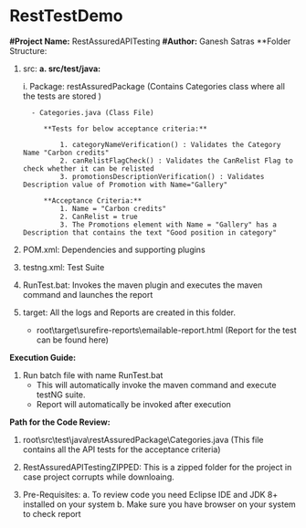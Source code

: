 # RestTestDemo

**#Project Name:** RestAssuredAPITesting
**#Author:** Ganesh Satras
**Folder Structure:
1. src:
    **a. src/test/java:** 
    
      i. Package: restAssuredPackage (Contains Categories class where all the tests are stored )
      
         - Categories.java (Class File)
      
            **Tests for below acceptance criteria:**
            
                1. categoryNameVerification() : Validates the Category Name "Carbon credits" 
                2. canRelistFlagCheck() : Validates the CanRelist Flag to check whether it can be relisted
                3. promotionsDescriptionVerification() : Validates Description value of Promotion with Name="Gallery"
            
            **Acceptance Criteria:**
                1. Name = "Carbon credits"
                2. CanRelist = true
                3. The Promotions element with Name = "Gallery" has a Description that contains the text "Good position in category"
                
2. POM.xml: Dependencies and supporting plugins
3. testng.xml: Test Suite
4. RunTest.bat: Invokes the maven plugin and executes the maven command and launches the report
5. target: All the logs and Reports are created in this folder.
    - root\target\surefire-reports\emailable-report.html (Report for the test can be found here)


**Execution Guide:**
1. Run batch file with name RunTest.bat
    - This will automatically invoke the maven command and execute testNG suite.
    - Report will automatically be invoked after execution

**Path for the Code Review:**
1. root\src\test\java\restAssuredPackage\Categories.java (This file contains all the API tests for the acceptance criteria)

6. RestAssuredAPITestingZIPPED: This is a zipped folder for the project in case project corrupts while downloaing.
7. Pre-Requisites: 
      a. To review code you need Eclipse IDE and JDK 8+ installed on your system
      b. Make sure you have browser on your system to check report
